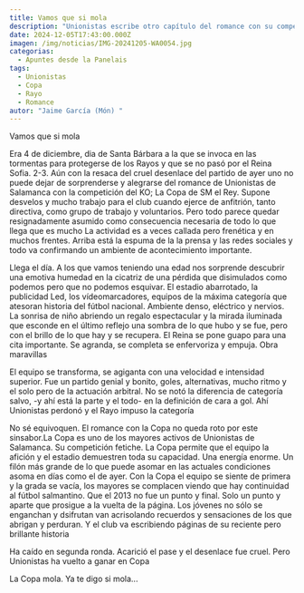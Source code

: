 ```yaml
---
title: Vamos que si mola
description: "Unionistas escribe otro capítulo del romance con su competicion fetiche "
date: 2024-12-05T17:43:00.000Z
imagen: /img/noticias/IMG-20241205-WA0054.jpg
categorias:
  - Apuntes desde la Panelais
tags:
  - Unionistas
  - Copa
  - Rayo
  - Romance
autor: "Jaime García (Món) "
---
```

Vamos que si mola 

Era 4 de diciembre, dia de Santa Bárbara a la que se invoca en las tormentas para protegerse de los Rayos y que se no pasó por el Reina Sofia. 2-3. Aún con la resaca del cruel desenlace del partido de ayer uno no puede dejar de sorprenderse y alegrarse del romance de Unionistas de Salamanca con la competición del KO; La Copa de SM el Rey. Supone desvelos y mucho trabajo para el club cuando ejerce de anfitrión, tanto directiva, como grupo de trabajo y voluntarios. Pero todo parece quedar resignadamente asumido como consecuencia necesaria de todo lo que llega que es mucho La actividad es a veces callada pero frenética y en muchos frentes. Arriba está la espuma de la la prensa y las redes sociales y todo va confirmando un ambiente de acontecimiento importante. 

Llega el día. A los que vamos teniendo una edad nos sorprende descubrir una emotiva humedad en la cicatriz de una pérdida que disimulados como podemos pero que no podemos esquivar. El estadio abarrotado, la publicidad Led, los vídeomarcadores, equipos de la máxima categoría que atesoran historia del fútbol nacional. Ambiente denso, eléctrico y nervios. La sonrisa de niño abriendo un regalo espectacular y la mirada iluminada que esconde en el último reflejo una sombra de lo que hubo y se fue, pero con el brillo de lo que hay y se recupera. El Reina se pone guapo para una cita importante. Se agranda, se completa se enfervoriza y empuja. Obra maravillas 

El equipo se transforma, se agiganta con una velocidad e intensidad superior. Fue un partido genial y bonito, goles, alternativas, mucho ritmo y el solo pero de la actuación arbitral. No se notó la diferencia de categoría salvo, -y ahí está la parte y el todo-   en la definición de cara a gol. Ahí Unionistas perdonó y el Rayo impuso la categoría



No sé equivoquen. El romance con la Copa no queda roto por este sinsabor.La Copa es uno de los mayores activos de Unionistas de Salamanca. Su competición fetiche. La Copa permite que el equipo la afición y el estadio demuestren toda su capacidad. Una energía enorme. Un filón más grande de lo que puede asomar en las actuales condiciones asoma en días como el de ayer. Con la Copa el equipo se siente de primera y la grada se vacía, los mayores se complacen viendo que hay continuidad al fútbol salmantino. Que el 2013 no fue un punto y final. Solo un punto y aparte que prosigue a la vuelta de la página. Los  jóvenes no sólo se enganchan y dsifrutan van acrisolando recuerdos y sensaciones de los que abrigan y perduran. Y el club va escribiendo páginas de su reciente pero brillante historia 

Ha caído en segunda ronda. Acarició el pase y el desenlace fue cruel. Pero Unionistas ha vuelto a ganar en Copa 

La Copa mola. Ya te digo si mola...
